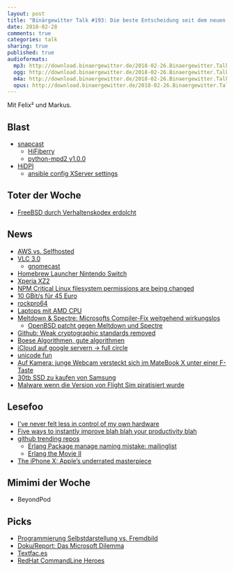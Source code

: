 ```yaml
---
layout: post
title: "Binärgewitter Talk #193: Die beste Entscheidung seit dem neuen Nutella Rezept"
date: 2018-02-28
comments: true
categories: talk
sharing: true
published: true
audioformats:
  mp3: http://download.binaergewitter.de/2018-02-26.Binaergewitter.Talk.193.mp3
  ogg: http://download.binaergewitter.de/2018-02-26.Binaergewitter.Talk.193.ogg
  m4a: http://download.binaergewitter.de/2018-02-26.Binaergewitter.Talk.193.m4a
  opus: http://download.binaergewitter.de/2018-02-26.Binaergewitter.Talk.193.opus
---
```

Mit Felix² und Markus.

## Blast
- [snapcast]( https://github.com/badaix/snapcast )
  * [HiFiberry]( https://www.hifiberry.com/shop/boards/hifiberry-dac-pro/ )
  * [python-mpd2 v1.0.0]( https://github.com/Mic92/python-mpd2/releases/tag/v1.0.0 )
- [HiDPI]( https://www.frumble.de/blog/2017/03/01/manjaro-linux-und-kde-plasma-5-das-frumble-kompendium-2017/#HiDPI )
  * [ansible config XServer settings]( https://github.com/fliiiix/dotfiles/blob/45fd11096a7a5426cec23d75eff4c1b93ce19eec/functions/hidpi_display_settings.yml )

## Toter der Woche
- [FreeBSD durch Verhaltenskodex erdolcht]( https://www.heise.de/newsticker/meldung/Freie-Unix-Derivate-Streit-ueber-FreeBSD-Verhaltenskodex-3972664.html )

## News
- [AWS vs. Selfhosted]( https://www.geekwire.com/2018/dropbox-saved-almost-75-million-two-years-building-tech-infrastructure/ )
- [VLC 3.0]( https://www.heise.de/newsticker/meldung/Wiedergabe-Software-VLC-3-0-unterstuetzt-360-Grad-Videos-8K-4K60-HDR-und-Chromecast-3964429.html )
  * [gnomecast]( https://github.com/keredson/gnomecast)
- [Homebrew Launcher Nintendo Switch]( https://www.heise.de/newsticker/meldung/Homebrew-Launcher-fuer-Nintendo-Switch-erschienen-3972907.html )
- [Xperia XZ2]( https://www.golem.de/news/xperia-xz2-compact-im-hands-on-sony-schrumpft-wieder-das-oberklasse-smartphone-1802-132935-2.html )
- [NPM Critical Linux filesystem permissions are being changed]( https://github.com/npm/npm/issues/19883 )
- [10 GBit/s für 45 Euro]( https://www.golem.de/news/schweden-netzbetreiber-bietet-10-gbit-s-fuer-45-euro-1802-132957.html )
- [rockpro64]( https://www.golem.de/news/rockpro64-bastelplatine-kommt-mit-usb-c-pcie-und-sechskernprozessor-1802-132877.html )
- [Laptops mit AMD CPU]( https://www.golem.de/news/notebook-lenovo-plant-ryzen-thinkpads-und-bringt-yoga-730-530-1802-132985.html )
- [Meltdown & Spectre: Microsofts Compiler-Fix weitgehend wirkungslos]( 
https://www.heise.de/security/meldung/Meltdown-Spectre-Microsofts-Compiler-Fix-weitgehend-wirkungslos-3970815.html )
  * [OpenBSD patcht gegen Meltdown und Spectre]( https://marc.info/?l=openbsd-cvs&m=151924107018358&w=2 )
- [Github: Weak cryptographic standards removed]( https://github.com/blog/2507-weak-cryptographic-standards-removed )
- [Boese Algorithmen, gute algorithmen]( 
https://www.heise.de/newsticker/meldung/Dank-Algorithmen-Trump-musste-fuer-Facebook-Werbung-weniger-bezahlen-als-Clinton-3978417.html )
- [iCloud auf google servern -> full circle]( https://www.theregister.co.uk/2018/02/26/apple_icloud_on_google_servers/ )
- [unicode fun]( https://securelist.com/zero-day-vulnerability-in-telegram/83800/ )
- [Auf Kamera: junge Webcam versteckt sich im MateBook X unter einer F-Taste]( 
https://www.theverge.com/2018/2/25/17049094/huawei-matebook-x-pro-mediapad-m5-pro-release-date-mwc-2018 )
- [30tb SSD zu kaufen von Samsung]( https://arstechnica.com/gadgets/2018/02/samsung-crams-30tb-of-ssd-into-a-single-2-5-inch-drive/ )
- [Malware wenn die Version von Flight Sim piratisiert wurde]( 
https://yro.slashdot.org/story/18/02/19/1923200/flight-sim-company-embeds-malware-to-steal-pirates-passwords )

## Lesefoo
- [I've never felt less in control of my own hardware]( https://kimonote.com/@mildbyte/ive-never-felt-less-in-control-of-my-own-hardware-14804/ ) 
- [Five ways to instantly improve blah blah your productivity blah]( 
https://infodump.blog/2018/02/11/five-ways-to-instantly-improve-blah-blah-your-productivity-blah/ )
- [github trending repos]( https://github.com/vitalets/github-trending-repos )
  * [Erlang Package manage naming mistake: mailinglist]( http://erlang.org/pipermail/erlang-questions/2018-February/094769.html )
  * [Erlang the Movie II]( https://www.youtube.com/watch?v=rRbY3TMUcgQ )
- [The iPhone X: Apple’s underrated masterpiece]( https://www.theverge.com/2018/2/1/16957594/iphone-x-apple-quarterly-report-review )

## Mimimi der Woche
- BeyondPod

## Picks
- [Programmierung Selbstdarstellung vs. Fremdbild]( https://twitter.com/racoconn/status/967388102191755264 )
- [Doku/Report: Das Microsoft Dilemma]( 
http://www.ardmediathek.de/tv/Reportage-Dokumentation/Das-Microsoft-Dilemma/Das-Erste/Video?bcastId=799280&documentId=50159194 )
- [Textfac.es]( https://textfac.es/ )
- [RedHat CommandLine Heroes]( https://www.redhat.com/en/command-line-heroes )


